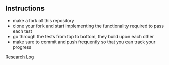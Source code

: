 ## Instructions

- make a fork of this repository
- clone your fork and start implementing the functionality required to pass each test
- go through the tests from top to bottom, they build upon each other
- make sure to commit and push frequently so that you can track your progress
  
[Research Log](https://github.com/AleksandarDzudzevic/undergrad-exercises/blob/main/Research_Log.md)
